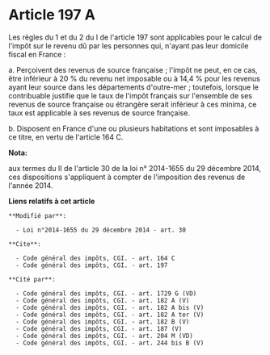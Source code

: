 # Article 197 A

Les règles du 1 et du 2 du I de l'article 197 sont applicables pour le calcul de l'impôt sur le revenu dû par les personnes
qui, n'ayant pas leur domicile fiscal en France : 

a. Perçoivent des revenus de source française ; l'impôt ne peut, en ce cas, être inférieur à 20 % du revenu net imposable ou
à 14,4 % pour les revenus ayant leur source dans les départements d'outre-mer ; toutefois, lorsque le contribuable justifie
que le taux de l'impôt français sur l'ensemble de ses revenus de source française ou étrangère serait inférieur à ces minima,
ce taux est applicable à ses revenus de source française. 

b. Disposent en France d'une ou plusieurs habitations et sont imposables à ce titre, en vertu de l'article 164 C.

**Nota:**

aux termes du II de l'article 30 de la loi n° 2014-1655 du 29 décembre 2014, ces dispositions s'appliquent à compter de
l'imposition des revenus de l'année 2014.

**Liens relatifs à cet article**

	**Modifié par**:

	  - Loi n°2014-1655 du 29 décembre 2014 - art. 30

	**Cite**:

	  - Code général des impôts, CGI. - art. 164 C
	  - Code général des impôts, CGI. - art. 197

	**Cité par**:

	  - Code général des impôts, CGI. - art. 1729 G (VD)
	  - Code général des impôts, CGI. - art. 182 A (V)
	  - Code général des impôts, CGI. - art. 182 A bis (V)
	  - Code général des impôts, CGI. - art. 182 A ter (V)
	  - Code général des impôts, CGI. - art. 182 B (V)
	  - Code général des impôts, CGI. - art. 187 (V)
	  - Code général des impôts, CGI. - art. 204 M (VD)
	  - Code général des impôts, CGI. - art. 244 bis B (V)
